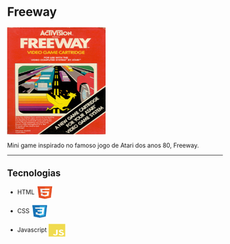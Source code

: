# Freeway
<img alt="Lucas" height="250" width="230" src="https://github.com/LucasAck3rmann/Mini-Game_Freeway/blob/main/freeway/Freeway_Cover.jpg">
<p>Mini game inspirado no famoso jogo de Atari dos anos 80, Freeway.</p>

<hr>

## Tecnologias
* HTML <img align="center" alt="Lucas-HTML" height="30" width="40" src="https://raw.githubusercontent.com/devicons/devicon/master/icons/html5/html5-original.svg">

* CSS  <img align="center" alt="Lucas-CSS" height="30" width="40" src="https://raw.githubusercontent.com/devicons/devicon/master/icons/css3/css3-original.svg">

* Javascript  <img align="center" alt="Lucas-Js" height="30" width="40" src="https://raw.githubusercontent.com/devicons/devicon/master/icons/javascript/javascript-plain.svg">
